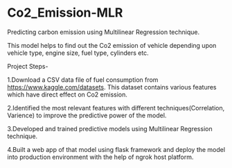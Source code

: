 # Co2_Emission-MLR
Predicting carbon emission using Multilinear Regression technique.

This model helps to find out the Co2 emission of vehicle depending upon vehicle type, engine size, fuel type, cylinders etc. 

Project Steps-


1.Download a CSV data file of fuel consumption from https://www.kaggle.com/datasets. This dataset contains various features which have direct effect on Co2 emission.

2.Identified the most relevant features with different techniques(Correlation, Varience) to improve the predictive power of the model.

3.Developed and trained predictive models using Multilinear Regression technique.

4.Built a web app of that model using flask framework and deploy the model into production environment with the help of ngrok host platform.
